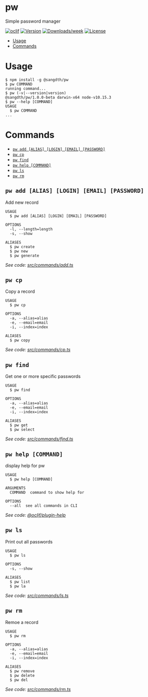 pw
==

Simple password manager

[![oclif](https://img.shields.io/badge/cli-oclif-brightgreen.svg)](https://oclif.io)
[![Version](https://img.shields.io/npm/v/pw.svg)](https://npmjs.org/package/@sangdth/pw)
[![Downloads/week](https://img.shields.io/npm/dw/pw.svg)](https://npmjs.org/package/@sangdth/pw)
[![License](https://img.shields.io/npm/l/pw.svg)](https://github.com/sangdth/pw/blob/master/package.json)

<!-- toc -->
* [Usage](#usage)
* [Commands](#commands)
<!-- tocstop -->
# Usage
<!-- usage -->
```sh-session
$ npm install -g @sangdth/pw
$ pw COMMAND
running command...
$ pw (-v|--version|version)
@sangdth/pw/1.0.0-beta darwin-x64 node-v10.15.3
$ pw --help [COMMAND]
USAGE
  $ pw COMMAND
...
```
<!-- usagestop -->
# Commands
<!-- commands -->
* [`pw add [ALIAS] [LOGIN] [EMAIL] [PASSWORD]`](#pw-add-alias-login-email-password)
* [`pw cp`](#pw-cp)
* [`pw find`](#pw-find)
* [`pw help [COMMAND]`](#pw-help-command)
* [`pw ls`](#pw-ls)
* [`pw rm`](#pw-rm)

## `pw add [ALIAS] [LOGIN] [EMAIL] [PASSWORD]`

Add new record

```
USAGE
  $ pw add [ALIAS] [LOGIN] [EMAIL] [PASSWORD]

OPTIONS
  -l, --length=length
  -s, --show

ALIASES
  $ pw create
  $ pw new
  $ pw generate
```

_See code: [src/commands/add.ts](https://github.com/sangdth/pw/blob/v1.0.0-beta/src/commands/add.ts)_

## `pw cp`

Copy a record

```
USAGE
  $ pw cp

OPTIONS
  -a, --alias=alias
  -e, --email=email
  -i, --index=index

ALIASES
  $ pw copy
```

_See code: [src/commands/cp.ts](https://github.com/sangdth/pw/blob/v1.0.0-beta/src/commands/cp.ts)_

## `pw find`

Get one or more specific passwords

```
USAGE
  $ pw find

OPTIONS
  -a, --alias=alias
  -e, --email=email
  -i, --index=index

ALIASES
  $ pw get
  $ pw select
```

_See code: [src/commands/find.ts](https://github.com/sangdth/pw/blob/v1.0.0-beta/src/commands/find.ts)_

## `pw help [COMMAND]`

display help for pw

```
USAGE
  $ pw help [COMMAND]

ARGUMENTS
  COMMAND  command to show help for

OPTIONS
  --all  see all commands in CLI
```

_See code: [@oclif/plugin-help](https://github.com/oclif/plugin-help/blob/v2.1.6/src/commands/help.ts)_

## `pw ls`

Print out all passwords

```
USAGE
  $ pw ls

OPTIONS
  -s, --show

ALIASES
  $ pw list
  $ pw la
```

_See code: [src/commands/ls.ts](https://github.com/sangdth/pw/blob/v1.0.0-beta/src/commands/ls.ts)_

## `pw rm`

Remoe a record

```
USAGE
  $ pw rm

OPTIONS
  -a, --alias=alias
  -e, --email=email
  -i, --index=index

ALIASES
  $ pw remove
  $ pw delete
  $ pw del
```

_See code: [src/commands/rm.ts](https://github.com/sangdth/pw/blob/v1.0.0-beta/src/commands/rm.ts)_
<!-- commandsstop -->
